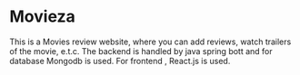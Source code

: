 # Movieza
This is a Movies review website, where you can add reviews, watch trailers of the movie, e.t.c. The backend is handled by java spring bott and for database Mongodb is used. For frontend , React.js is used.
